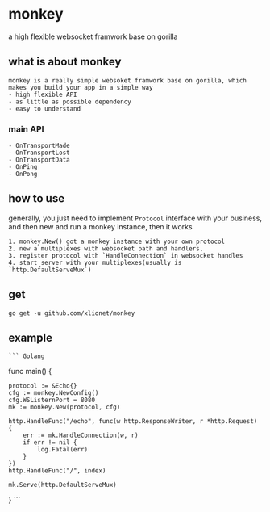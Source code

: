 # monkey

a high flexible websocket framwork base on gorilla

## what is about monkey

    monkey is a really simple websoket framwork base on gorilla, which makes you build your app in a simple way
    - high flexible API 
    - as little as possible dependency
    - easy to understand

### main API

    - OnTransportMade
    - OnTransportLost
    - OnTransportData
    - OnPing
    - OnPong
  
## how to use

generally, you just need to implement `Protocol` interface with your business, and then new and run a monkey instance, then it works

    1. monkey.New() got a monkey instance with your own protocol
    2. new a multiplexes with websocket path and handlers, 
    3. register protocol with `HandleConnection` in websocket handles
    4. start server with your multiplexes(usually is `http.DefaultServeMux`)

## get

   `go get -u github.com/xlionet/monkey`

## example

    ``` Golang

func main() {

	protocol := &Echo{}
	cfg := monkey.NewConfig()
	cfg.WSListernPort = 8080
	mk := monkey.New(protocol, cfg)

	http.HandleFunc("/echo", func(w http.ResponseWriter, r *http.Request) {
		err := mk.HandleConnection(w, r)
		if err != nil {
			log.Fatal(err)
		}
	})
	http.HandleFunc("/", index)

	mk.Serve(http.DefaultServeMux)
}
    ```
